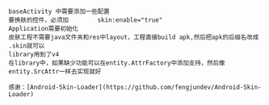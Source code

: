 
    baseActivity 中需要添加一些配置
    要换肤的控件，必须加        skin:enable="true"
    Application需要初始化
    皮肤工程不需要java文件夹和res中layout，工程直接build apk,然后把apk的后缀名改成 .skin就可以
    library用到了v4
    在library中，如果缺少功能可以在entity.AttrFactory中添加支持，然后像entity.SrcAttr一样去实现就好

    感谢：[Android-Skin-Loader](https://github.com/fengjundev/Android-Skin-Loader)